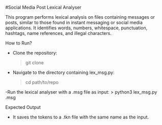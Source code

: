 #Social Media Post Lexical Analyser

This program performs lexical analysis on files containing messages or posts, similar to those found in instant messaging or social media applications. It identifies words, numbers, whitespace, punctuation, hashtags, name references, and illegal characters.

How to Run?

- Clone the repository:
  > git clone <your-repo-url>
- Navigate to the directory containing lex_msg.py:
  > cd path/to/repo

-Run the lexical analyser with a .msg file as input: > python3 lex_msg.py <filename>.msg

Expected Output

- It saves the tokens to a .tkn file with the same name as the input.
